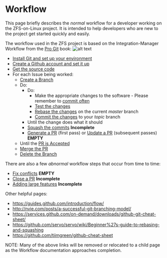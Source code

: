# Workflow

This page briefly describes the *normal* workflow for a developer working on the ZFS-on-Linux project.  It is intended to help developers who are new to the project get started quickly and easily.

The workflow used in the ZFS project is based on the Integration-Manager Workflow from the [Pro Git][pro-git] book:
![alt text](https://git-scm.com/book/en/v2/images/integration-manager.png "Workflow")

* [Install Git and set up your environment][W-install]
* [Create a Github account and set it up][W-github-account]
* [Get the source code][W-get-code]
* For each Issue being worked:
   * [Create a Branch][W-create-branch]
   * Do:
       * Do:
           * Make the appropriate changes to the software - Please remember to [commit often][W-often]
           * [Test the changes][W-test]
           * [Rebase the changes][W-rebase] on the current *master* branch
           * [Commit the changes][W-commit] to your *topic* branch
       * Until the change does what it should
       * [Squash the commits][W-squash] **Incomplete**
       * [Generate a PR][W-generate] (first pass) or [Update a PR][W-update] (subsequent passes) **EMPTY**
   * Until the [PR is Accepted][W-accept]
   * [Merge the PR][W-merge]
   * [Delete the Branch][W-delete-branch]

There are also a few *abnormal* workflow steps that occur from time to time:

* [Fix conflicts][W-conflicts] **EMPTY**
* [Close a PR][W-close-PR] **Incomplete**
* [Adding large features][W-large] **Incomplete**

Other helpful pages:

* https://guides.github.com/introduction/flow/
* http://nvie.com/posts/a-successful-git-branching-model/
* https://services.github.com/on-demand/downloads/github-git-cheat-sheet/
* https://github.com/servo/servo/wiki/Beginner%27s-guide-to-rebasing-and-squashing
* https://github.com/tiimgreen/github-cheat-sheet

NOTE:  Many of the above links will be removed or relocated to a child page as the Workflow documentation approaches completion.

[zol]: https://github.com/zfsonlinux/zfs
[pro-git]: https://git-scm.com/book/en/v2
[W-install]: https://github.com/pashford/zfswiki/blob/master/wiki/Workflow/Install-Git.md
[W-github-account]: https://github.com/pashford/zfswiki/blob/master/wiki/Workflow/Create-Github-Account.md
[W-get-code]: https://github.com/pashford/zfswiki/blob/master/wiki/Workflow/Get-Source.md
[W-create-branch]: https://github.com/pashford/zfswiki/blob/master/wiki/Workflow/Create-Branch.md
[W-often]: https://github.com/pashford/zfswiki/blob/master/wiki/Workflow/Commit-Often.md
[W-test]: https://github.com/pashford/zfswiki/blob/master/wiki/Workflow/Test.md
[W-rebase]: https://github.com/pashford/zfswiki/blob/master/wiki/Workflow/Rebase.md
[W-commit]: https://github.com/pashford/zfswiki/blob/master/wiki/Workflow/Commit.md
[W-squash]: https://github.com/pashford/zfswiki/blob/master/wiki/Workflow/Squash.md
[W-generate]: https://github.com/pashford/zfswiki/blob/master/wiki/Workflow/Generate-PR.md
[W-update]: https://github.com/pashford/zfswiki/blob/master/wiki/Workflow/Update-PR.md
[W-accept]: https://github.com/pashford/zfswiki/blob/master/wiki/Workflow/Accept-PR.md
[W-merge]: https://github.com/pashford/zfswiki/blob/master/wiki/Workflow/Merge-PR.md
[W-conflicts]: https://github.com/pashford/zfswiki/blob/master/wiki/Workflow/Conflicts.md
[W-close-PR]: https://github.com/pashford/zfswiki/blob/master/wiki/Workflow/Close-PR.md
[W-large]: https://github.com/pashford/zfswiki/blob/master/wiki/Workflow/Large-Features.md
[W-delete-branch]: https://github.com/pashford/zfswiki/blob/master/wiki/Workflow/Delete-Branch.md
